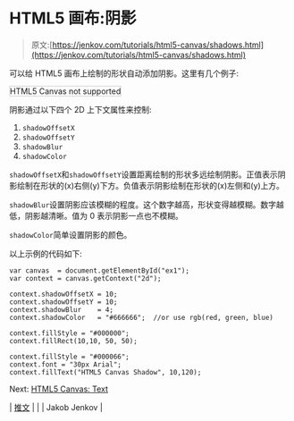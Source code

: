 # HTML5 画布:阴影

> 原文:[https://jenkov.com/tutorials/html5-canvas/shadows.html](https://jenkov.com/tutorials/html5-canvas/shadows.html)

可以给 HTML5 画布上绘制的形状自动添加阴影。这里有几个例子:

<canvas id="ex1" width="500" height="200" style="border: 1px solid #cccccc;">HTML5 Canvas not supported</canvas>

阴影通过以下四个 2D 上下文属性来控制:

1.  `shadowOffsetX`
2.  `shadowOffsetY`
3.  `shadowBlur`
4.  `shadowColor`

`shadowOffsetX`和`shadowOffsetY`设置距离绘制的形状多远绘制阴影。正值表示阴影绘制在形状的(x)右侧(y)下方。负值表示阴影绘制在形状的(x)左侧和(y)上方。

`shadowBlur`设置阴影应该模糊的程度。这个数字越高，形状变得越模糊。数字越低，阴影越清晰。值为 0 表示阴影一点也不模糊。

`shadowColor`简单设置阴影的颜色。

以上示例的代码如下:

```
var canvas  = document.getElementById("ex1");
var context = canvas.getContext("2d");

context.shadowOffsetX = 10;
context.shadowOffsetY = 10;
context.shadowBlur    = 4;
context.shadowColor   = "#666666";  //or use rgb(red, green, blue)

context.fillStyle = "#000000";
context.fillRect(10,10, 50, 50);

context.fillStyle = "#000066";
context.font = "30px Arial";
context.fillText("HTML5 Canvas Shadow", 10,120);

```

Next: [HTML5 Canvas: Text](/tutorials/html5-canvas/text.html)

| [推文](https://twitter.com/intent/tweet?url=http://tutorials.jenkov.com/tutorials/html5-canvas/shadows.html&original_referer=jjenkov) |
|  | Jakob Jenkov |